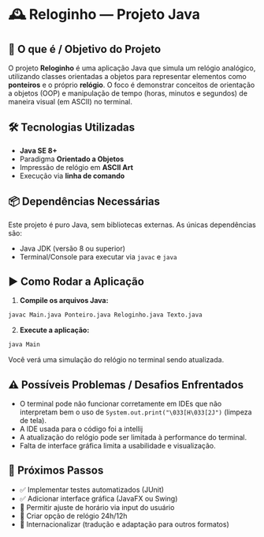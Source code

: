 # 🕰️ Reloginho — Projeto Java

## 📌 O que é / Objetivo do Projeto

O projeto **Reloginho** é uma aplicação Java que simula um relógio analógico, utilizando classes orientadas a objetos para representar elementos como **ponteiros** e o próprio **relógio**. O foco é demonstrar conceitos de orientação a objetos (OOP) e manipulação de tempo (horas, minutos e segundos) de maneira visual (em ASCII) no terminal.


## 🛠️ Tecnologias Utilizadas

- **Java SE 8+**
- Paradigma **Orientado a Objetos**
- Impressão de relógio em **ASCII Art**
- Execução via **linha de comando**

## 📦 Dependências Necessárias

Este projeto é puro Java, sem bibliotecas externas. As únicas dependências são:

- Java JDK (versão 8 ou superior)
- Terminal/Console para executar via `javac` e `java`

## ▶️ Como Rodar a Aplicação

1. **Compile os arquivos Java:**

```bash
javac Main.java Ponteiro.java Reloginho.java Texto.java
```

2. **Execute a aplicação:**

```bash
java Main
```
Você verá uma simulação do relógio no terminal sendo atualizada.



## ⚠️ Possíveis Problemas / Desafios Enfrentados

- O terminal pode não funcionar corretamente em IDEs que não interpretam bem o uso de `System.out.print("\033[H\033[2J")` (limpeza de tela).
- A IDE usada para o código foi a intellij
- A atualização do relógio pode ser limitada à performance do terminal.
- Falta de interface gráfica limita a usabilidade e visualização.

## 🔮 Próximos Passos

- ✅ Implementar testes automatizados (JUnit)
- ✅ Adicionar interface gráfica (JavaFX ou Swing)
- 🔄 Permitir ajuste de horário via input do usuário
- 🔄 Criar opção de relógio 24h/12h
- 🔄 Internacionalizar (tradução e adaptação para outros formatos)

